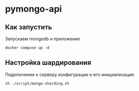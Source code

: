 # pymongo-api

## Как запустить

Запускаем mongodb и приложение

```shell
docker compose up -d
```

## Настройка шардирования

Подключение к серверу конфигурации и его инициализация:

```shell
sh ./script/mongo-sharding.sh   
```
